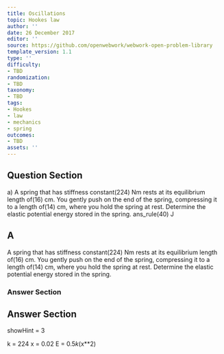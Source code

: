 ```yaml
---
title: Oscillations
topic: Hookes law
author: ''
date: 26 December 2017
editor: ''
source: https://github.com/openwebwork/webwork-open-problem-library
template_version: 1.1
type: ''
difficulty:
- TBD
randomization:
- TBD
taxonomy:
- TBD
tags:
- Hookes
- law
- mechanics
- spring
outcomes:
- TBD
assets: ''
---
```


## Question Section 

a) A spring that has stiffness constant(224) Nm rests at its equilibrium length of(16) cm. You gently push on the end of the spring, compressing it to a length of(14) cm, where you hold the spring at rest. Determine the elastic potential energy stored in the spring.
ans_rule(40) J

## A
A spring that has stiffness constant(224) Nm rests at its equilibrium length of(16) cm. You gently push on the end of the spring, compressing it to a length of(14) cm, where you hold the spring at rest. Determine the elastic potential energy stored in the spring.
### Answer Section


## Answer Section

showHint = 3

k = 224
x = 0.02
E = 0.5*k*(x**2)